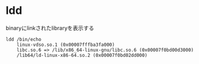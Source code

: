 # ldd

binaryにlinkされたlibraryを表示する

```shell
ldd /bin/echo
    linux-vdso.so.1 (0x00007fffba3fa000)
    libc.so.6 => /lib/x86_64-linux-gnu/libc.so.6 (0x00007f0bd00d3000)
    /lib64/ld-linux-x86-64.so.2 (0x00007f0bd02dd000)
```
